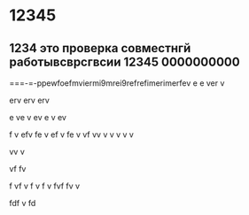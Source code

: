 # 12345
1234
это проверка совместнгй работывсврсгвсии
12345
0000000000
-----------
===-=-ppewfoefmviermi9mrei9refrefimerimerfev
e
e
ver
v

erv
erv
erv

e
ve
v
ev
e
v
ev

f
v
efv
fe
v
ef
v
fe
v
vf
vv
v
v
v
v
v

vv
v

vf
fv

f
vf
v
f
v
f
v
fvf
fv
v

fdf
v
fd
